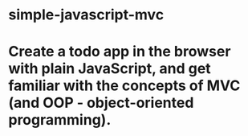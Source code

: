 # simple-javascript-mvc
# Create a todo app in the browser with plain JavaScript, and get familiar with the concepts of MVC (and OOP - object-oriented programming).
